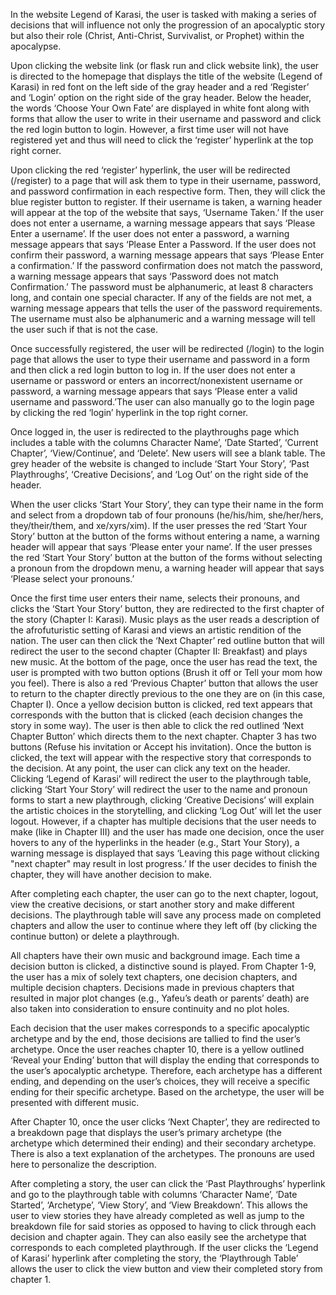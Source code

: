 In the website Legend of Karasi, the user is tasked with making a series of decisions that will influence not only the progression of an apocalyptic story but also their role (Christ, Anti-Christ, Survivalist, or Prophet) within the apocalypse.

Upon clicking the website link (or flask run and click website link), the user is directed to the homepage that displays the title of the website (Legend of Karasi) in red font on the left side of the gray header and a red ‘Register’ and ‘Login’ option on the right side of the gray header. Below the header, the words ‘Choose Your Own Fate’ are displayed in white font along with forms that allow the user to write in their username and password and click the red login button to login. However, a first time user will not have registered yet and thus will need to click the ‘register’ hyperlink at the top right corner. 

Upon clicking the red ‘register’ hyperlink, the user will be redirected (/register) to a page that will ask them to type in their username, password, and password confirmation in each respective form. Then, they will click the blue register button to register. If their username is taken, a warning header will appear at the top of the website that says, ‘Username Taken.’ If the user does not enter a username, a warning message appears that says ‘Please Enter a username’. If the user does not enter a password, a warning message appears that says ‘Please Enter a Password. If the user does not confirm their password, a warning message appears that says ‘Please Enter a confirmation.’ If the password confirmation does not match the password, a warning message appears that says ‘Password does not match Confirmation.’ The password must be alphanumeric, at least 8 characters long, and contain one special character. If any of the fields are not met, a warning message appears that tells the user of the password requirements. The username must also be alphanumeric and a warning message will tell the user such if that is not the case. 

Once successfully registered, the user will be redirected (/login) to the login page that allows the user to type their username and password in a form and then click a red login button to log in. If the user does not enter a username or password or enters an incorrect/nonexistent username or password, a warning message appears that says ‘Please enter a valid username and password.’The user can also manually go to the login page by clicking the red ‘login’ hyperlink in the top right corner.

Once logged in, the user is redirected to the playthroughs page which includes a table with the columns Character Name’, ‘Date Started’, ‘Current Chapter’, ‘View/Continue’, and ‘Delete’. New users will see a blank table. The grey header of the website is changed to include ‘Start Your Story’,  ‘Past Playthroughs’, ‘Creative Decisions’, and ‘Log Out’ on the right side of the header. 

When the user clicks ‘Start Your Story’, they can type their name in the form and select from a dropdown tab of four pronouns (he/his/him, she/her/hers, they/their/them, and xe/xyrs/xim). If the user presses the red ‘Start Your Story’ button at the button of the forms without entering a name, a warning header will appear that says ‘Please enter your name’. If the user presses the red ‘Start Your Story’ button at the button of the forms without selecting a pronoun from the dropdown menu, a warning header will appear that says ‘Please select your pronouns.’ 

Once the first time user enters their name, selects their pronouns, and clicks the ‘Start Your Story’ button, they are redirected to the first chapter of the story (Chapter I: Karasi). Music plays as the user reads a description of the afrofuturistic setting of Karasi and views an artistic rendition of the nation. The user can then click the ‘Next Chapter’ red outline button that will redirect the user to the second chapter (Chapter II: Breakfast) and plays new music.  At the bottom of the page, once the user has read the text, the user is prompted with two button options (Brush it off or Tell your mom how you feel). There is also a red ‘Previous Chapter’ button that allows the user to return to the chapter directly previous to the one they are on (in this case, Chapter I). Once a yellow decision button is clicked, red text appears that corresponds with the button that is clicked (each decision changes the story in some way). The user is then able to click the red outlined ‘Next Chapter Button’ which directs them to the next chapter. 
Chapter 3 has two buttons (Refuse his invitation or Accept his invitation). Once the button is clicked, the text will appear with the respective story that corresponds to the decision. At any point, the user can click any text on the header. Clicking ‘Legend of Karasi’ will redirect the user to the playthrough table, clicking ‘Start Your Story’ will redirect the user to the name and pronoun forms to start a new playthrough, clicking ‘Creative Decisions’ will explain the artistic choices in the storytelling, and clicking ‘Log Out’ will let the user logout. However, if a chapter has multiple decisions that the user needs to make (like in Chapter III) and the user has made one decision, once the user hovers to any of the hyperlinks in the header (e.g., Start Your Story), a warning message is displayed that says ‘Leaving this page without clicking "next chapter" may result in lost progress.’ If the user decides to finish the chapter, they will have another decision to make.

After completing each chapter, the user can go to the next chapter, logout, view the creative decisions, or start another story and make different decisions. The playthrough table will save any process made on completed chapters and allow the user to continue where they left off (by clicking the continue button) or delete a playthrough.

All chapters have their own music and background image. Each time a decision button is clicked, a distinctive sound is played. From Chapter 1-9, the user has a mix of solely text chapters, one decision chapters, and multiple decision chapters. Decisions made in previous chapters that resulted in major plot changes (e.g., Yafeu’s death or parents’ death) are also taken into consideration to ensure continuity and no plot holes. 

Each decision that the user makes corresponds to a specific apocalyptic archetype and by the end, those decisions are tallied to find the user’s archetype. Once the user reaches chapter 10, there is a yellow outlined ‘Reveal your Ending’ button that will display the ending that corresponds to the user’s apocalyptic archetype. Therefore, each archetype has a different ending, and depending on the user’s choices, they will receive a specific ending for their specific archetype. Based on the archetype, the user will be presented with different music.  

After Chapter 10, once the user clicks ‘Next Chapter’, they are redirected to a breakdown page that displays the user’s primary archetype (the archetype which determined their ending) and their secondary archetype. There is also a text explanation of the archetypes. The pronouns are used here to personalize the description.

After completing a story, the user can click the ‘Past Playthroughs’ hyperlink and go to the playthrough table with columns ‘Character Name’, ‘Date Started’, ‘Archetype’, ‘View Story’, and ‘View Breakdown’. This allows the user to view stories they have already completed as well as jump to the breakdown file for said stories as opposed to having to click through each decision and chapter again. They can also easily see the archetype that corresponds to each completed playthrough. If the user clicks the ‘Legend of Karasi’ hyperlink after completing the story, the ‘Playthrough Table’ allows the user to click the view button and view their completed story from chapter 1. 
